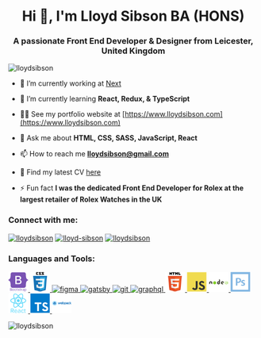 <h1 align="center">Hi 👋, I'm Lloyd Sibson BA (HONS)</h1>
<h3 align="center">A passionate Front End Developer & Designer from Leicester, United Kingdom</h3>

<p align="left"> <img src="https://komarev.com/ghpvc/?username=lloydsibson&label=Profile%20views&color=0e75b6&style=flat" alt="lloydsibson" /> </p>

- 🔭 I’m currently working at [Next](https://www.next.co.uk/)

- 🌱 I’m currently learning **React, Redux, & TypeScript**

- 👨‍💻 See my portfolio website at [https://www.lloydsibson.com](https://www.lloydsibson.com)

- 💬 Ask me about **HTML, CSS, SASS, JavaScript, React**

- 📫 How to reach me **lloydsibson@gmail.com**

- 📄 Find my latest CV [here](https://www.lloydsibson.com/#/about)

- ⚡ Fun fact **I was the dedicated Front End Developer for Rolex at the largest retailer of Rolex Watches in the UK**

<h3 align="left">Connect with me:</h3>
<p align="left">
<a href="https://codepen.io/lloydsibson" target="blank"><img align="center" src="https://raw.githubusercontent.com/rahuldkjain/github-profile-readme-generator/master/src/images/icons/Social/codepen.svg" alt="lloydsibson" height="30" width="40" /></a>
<a href="https://linkedin.com/in/lloyd-sibson" target="blank"><img align="center" src="https://raw.githubusercontent.com/rahuldkjain/github-profile-readme-generator/master/src/images/icons/Social/linked-in-alt.svg" alt="lloyd-sibson" height="30" width="40" /></a>
<a href="https://codesandbox.com/lloydsibson" target="blank"><img align="center" src="https://cdn.jsdelivr.net/npm/simple-icons@3.0.1/icons/codesandbox.svg" alt="lloydsibson" height="30" width="40" /></a>
</p>

<h3 align="left">Languages and Tools:</h3>
<p align="left"> <a href="https://getbootstrap.com" target="_blank"> <img src="https://raw.githubusercontent.com/devicons/devicon/master/icons/bootstrap/bootstrap-plain-wordmark.svg" alt="bootstrap" width="40" height="40"/> </a> <a href="https://www.w3schools.com/css/" target="_blank"> <img src="https://raw.githubusercontent.com/devicons/devicon/master/icons/css3/css3-original-wordmark.svg" alt="css3" width="40" height="40"/> </a> <a href="https://www.figma.com/" target="_blank"> <img src="https://www.vectorlogo.zone/logos/figma/figma-icon.svg" alt="figma" width="40" height="40"/> </a> <a href="https://www.gatsbyjs.com/" target="_blank"> <img src="https://www.vectorlogo.zone/logos/gatsbyjs/gatsbyjs-icon.svg" alt="gatsby" width="40" height="40"/> </a> <a href="https://git-scm.com/" target="_blank"> <img src="https://www.vectorlogo.zone/logos/git-scm/git-scm-icon.svg" alt="git" width="40" height="40"/> </a> <a href="https://graphql.org" target="_blank"> <img src="https://www.vectorlogo.zone/logos/graphql/graphql-icon.svg" alt="graphql" width="40" height="40"/> </a> <a href="https://www.w3.org/html/" target="_blank"> <img src="https://raw.githubusercontent.com/devicons/devicon/master/icons/html5/html5-original-wordmark.svg" alt="html5" width="40" height="40"/> </a> <a href="https://developer.mozilla.org/en-US/docs/Web/JavaScript" target="_blank"> <img src="https://raw.githubusercontent.com/devicons/devicon/master/icons/javascript/javascript-original.svg" alt="javascript" width="40" height="40"/> </a><a href="https://nodejs.org" target="_blank"> <img src="https://raw.githubusercontent.com/devicons/devicon/master/icons/nodejs/nodejs-original-wordmark.svg" alt="nodejs" width="40" height="40"/> </a> <a href="https://www.photoshop.com/en" target="_blank"> <img src="https://raw.githubusercontent.com/devicons/devicon/master/icons/photoshop/photoshop-line.svg" alt="photoshop" width="40" height="40"/> </a> <a href="https://reactjs.org/" target="_blank"> <img src="https://raw.githubusercontent.com/devicons/devicon/master/icons/react/react-original-wordmark.svg" alt="react" width="40" height="40"/> </a> <a href="https://www.typescriptlang.org/" target="_blank"> <img src="https://raw.githubusercontent.com/devicons/devicon/master/icons/typescript/typescript-original.svg" alt="typescript" width="40" height="40"/> </a> <a href="https://webpack.js.org" target="_blank"> <img src="https://raw.githubusercontent.com/devicons/devicon/d00d0969292a6569d45b06d3f350f463a0107b0d/icons/webpack/webpack-original-wordmark.svg" alt="webpack" width="40" height="40"/> </a> </p>

<p><img align="left" src="https://github-readme-stats.vercel.app/api/top-langs?username=lloydsibson&show_icons=true&locale=en&layout=compact" alt="lloydsibson" /></p>
